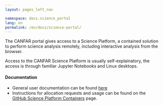 ```yaml
---
layout: pages_left_nav

namespace: docs.science_portal
lang: en
permalink: /en/docs/science-portal/
---
```



The CANFAR portal gives access to a Science Platform, a contained solution to perform science analysis remotely, including interactive analysis from the browser.

Access to the CANFAR Science Platform is usually self-explainatory, the access is through familiar Jupyter Notebooks and Linux desktops.

#### Documentation

- General user documentation can be found [here](https://canfar-scienceportal.readthedocs.io/)
- Instructions for allocation requests and usage can be found on the
[GitHub Science Platform Containers](https://github.com/opencadc/science-containers/blob/main/doc/README.md) page.

